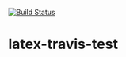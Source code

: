 [![Build Status](https://travis-ci.org/CRIStAL-Sigma/latex-travis-test.svg?branch=public-v0.2)](https://travis-ci.org/CRIStAL-Sigma/latex-travis-test)

# latex-travis-test

